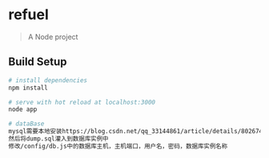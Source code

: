 # refuel

> A Node project

## Build Setup

``` bash
# install dependencies
npm install

# serve with hot reload at localhost:3000
node app

# dataBase
mysql需要本地安装https://blog.csdn.net/qq_33144861/article/details/80267462
然后将dump.sql灌入到数据库实例中
修改/config/db.js中的数据库主机，主机端口，用户名，密码，数据库实例名称